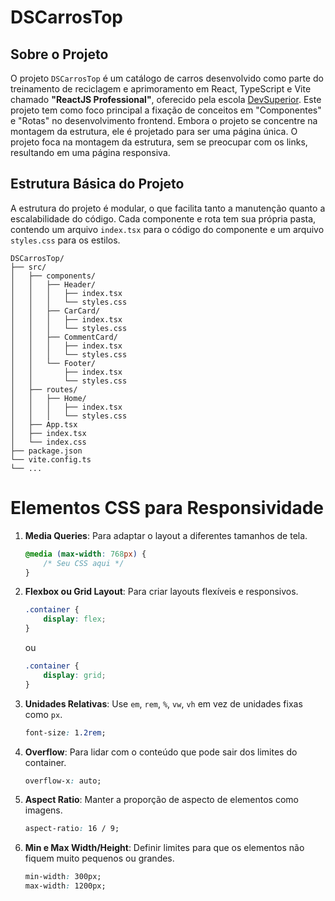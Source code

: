 # DSCarrosTop

## Sobre o Projeto

O projeto `DSCarrosTop` é um catálogo de carros desenvolvido como parte do treinamento de reciclagem e aprimoramento em React, TypeScript e Vite chamado **"ReactJS Professional"**, oferecido pela escola [DevSuperior](https://devsuperior.com.br). Este projeto tem como foco principal a fixação de conceitos em "Componentes" e "Rotas" no desenvolvimento frontend. Embora o projeto se concentre na montagem da estrutura, ele é projetado para ser uma página única. O projeto foca na montagem da estrutura, sem se preocupar com os links, resultando em uma página responsiva.

## Estrutura Básica do Projeto

A estrutura do projeto é modular, o que facilita tanto a manutenção quanto a escalabilidade do código. Cada componente e rota tem sua própria pasta, contendo um arquivo `index.tsx` para o código do componente e um arquivo `styles.css` para os estilos.

```
DSCarrosTop/
├── src/
│   ├── components/
│   │   ├── Header/
│   │   │   ├── index.tsx
│   │   │   └── styles.css
│   │   ├── CarCard/
│   │   │   ├── index.tsx
│   │   │   └── styles.css
│   │   ├── CommentCard/
│   │   │   ├── index.tsx
│   │   │   └── styles.css
│   │   └── Footer/
│   │       ├── index.tsx
│   │       └── styles.css
│   ├── routes/
│   │   ├── Home/
│   │   │   ├── index.tsx
│   │   │   └── styles.css
│   ├── App.tsx
│   ├── index.tsx
│   └── index.css
├── package.json
└── vite.config.ts
└── ...
```

# Elementos CSS para Responsividade

1. **Media Queries**: Para adaptar o layout a diferentes tamanhos de tela.
    ```css
    @media (max-width: 768px) {
        /* Seu CSS aqui */
    }
    ```
2. **Flexbox ou Grid Layout**: Para criar layouts flexíveis e responsivos.
    ```css
    .container {
        display: flex;
    }
    ```
    ou
    ```css
    .container {
        display: grid;
    }
    ```
3. **Unidades Relativas**: Use `em`, `rem`, `%`, `vw`, `vh` em vez de unidades fixas como `px`.
    ```css
    font-size: 1.2rem;
    ```
4. **Overflow**: Para lidar com o conteúdo que pode sair dos limites do container.
    ```css
    overflow-x: auto;
    ```
5. **Aspect Ratio**: Manter a proporção de aspecto de elementos como imagens.
    ```css
    aspect-ratio: 16 / 9;
    ```
6. **Min e Max Width/Height**: Definir limites para que os elementos não fiquem muito pequenos ou grandes.
    ```css
    min-width: 300px;
    max-width: 1200px;
    ```